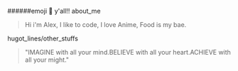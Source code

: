 ######emoji :panda_face: y'all!!
about_me

> Hi i'm Alex, I like to code, I love Anime, Food is my bae.

hugot_lines/other_stuffs

> "IMAGINE with all your mind.BELIEVE with all your heart.ACHIEVE with all your might."
